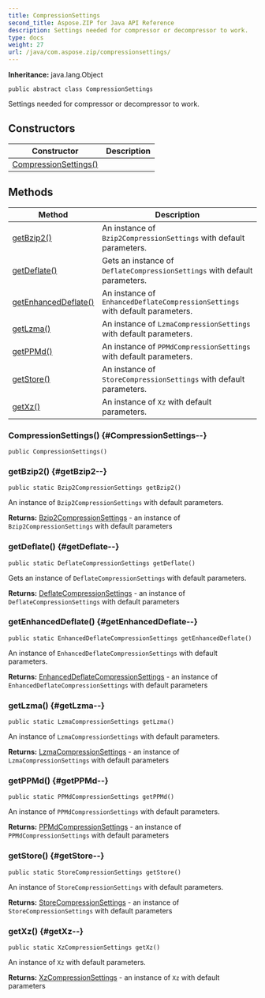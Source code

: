 ```yaml
---
title: CompressionSettings
second_title: Aspose.ZIP for Java API Reference
description: Settings needed for compressor or decompressor to work.
type: docs
weight: 27
url: /java/com.aspose.zip/compressionsettings/
---
```


**Inheritance:**
java.lang.Object
```
public abstract class CompressionSettings
```

Settings needed for compressor or decompressor to work.
## Constructors

| Constructor | Description |
| --- | --- |
| [CompressionSettings()](#CompressionSettings--) |  |
## Methods

| Method | Description |
| --- | --- |
| [getBzip2()](#getBzip2--) | An instance of `Bzip2CompressionSettings` with default parameters. |
| [getDeflate()](#getDeflate--) | Gets an instance of `DeflateCompressionSettings` with default parameters. |
| [getEnhancedDeflate()](#getEnhancedDeflate--) | An instance of `EnhancedDeflateCompressionSettings` with default parameters. |
| [getLzma()](#getLzma--) | An instance of `LzmaCompressionSettings` with default parameters. |
| [getPPMd()](#getPPMd--) | An instance of `PPMdCompressionSettings` with default parameters. |
| [getStore()](#getStore--) | An instance of `StoreCompressionSettings` with default parameters. |
| [getXz()](#getXz--) | An instance of `Xz` with default parameters. |
### CompressionSettings() {#CompressionSettings--}
```
public CompressionSettings()
```


### getBzip2() {#getBzip2--}
```
public static Bzip2CompressionSettings getBzip2()
```


An instance of `Bzip2CompressionSettings` with default parameters.

**Returns:**
[Bzip2CompressionSettings](../../com.aspose.zip/bzip2compressionsettings) - an instance of `Bzip2CompressionSettings` with default parameters
### getDeflate() {#getDeflate--}
```
public static DeflateCompressionSettings getDeflate()
```


Gets an instance of `DeflateCompressionSettings` with default parameters.

**Returns:**
[DeflateCompressionSettings](../../com.aspose.zip/deflatecompressionsettings) - an instance of `DeflateCompressionSettings` with default parameters
### getEnhancedDeflate() {#getEnhancedDeflate--}
```
public static EnhancedDeflateCompressionSettings getEnhancedDeflate()
```


An instance of `EnhancedDeflateCompressionSettings` with default parameters.

**Returns:**
[EnhancedDeflateCompressionSettings](../../com.aspose.zip/enhanceddeflatecompressionsettings) - an instance of `EnhancedDeflateCompressionSettings` with default parameters
### getLzma() {#getLzma--}
```
public static LzmaCompressionSettings getLzma()
```


An instance of `LzmaCompressionSettings` with default parameters.

**Returns:**
[LzmaCompressionSettings](../../com.aspose.zip/lzmacompressionsettings) - an instance of `LzmaCompressionSettings` with default parameters
### getPPMd() {#getPPMd--}
```
public static PPMdCompressionSettings getPPMd()
```


An instance of `PPMdCompressionSettings` with default parameters.

**Returns:**
[PPMdCompressionSettings](../../com.aspose.zip/ppmdcompressionsettings) - an instance of `PPMdCompressionSettings` with default parameters
### getStore() {#getStore--}
```
public static StoreCompressionSettings getStore()
```


An instance of `StoreCompressionSettings` with default parameters.

**Returns:**
[StoreCompressionSettings](../../com.aspose.zip/storecompressionsettings) - an instance of `StoreCompressionSettings` with default parameters
### getXz() {#getXz--}
```
public static XzCompressionSettings getXz()
```


An instance of `Xz` with default parameters.

**Returns:**
[XzCompressionSettings](../../com.aspose.zip/xzcompressionsettings) - an instance of `Xz` with default parameters
